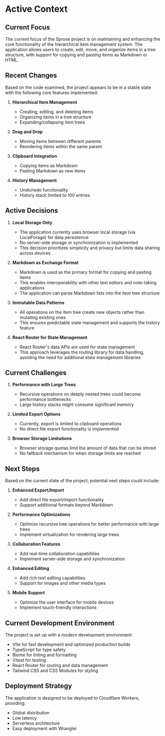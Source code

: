 # Active Context

## Current Focus

The current focus of the Sprose project is on maintaining and enhancing the core functionality of the hierarchical item management system. The application allows users to create, edit, move, and organize items in a tree structure, with support for copying and pasting items as Markdown or HTML.

## Recent Changes

Based on the code examined, the project appears to be in a stable state with the following core features implemented:

1. **Hierarchical Item Management**
   - Creating, editing, and deleting items
   - Organizing items in a tree structure
   - Expanding/collapsing item trees

2. **Drag and Drop**
   - Moving items between different parents
   - Reordering items within the same parent

3. **Clipboard Integration**
   - Copying items as Markdown
   - Pasting Markdown as new items

4. **History Management**
   - Undo/redo functionality
   - History stack limited to 100 entries

## Active Decisions

1. **Local Storage Only**
   - The application currently uses browser local storage (via LocalForage) for data persistence
   - No server-side storage or synchronization is implemented
   - This decision prioritizes simplicity and privacy but limits data sharing across devices

2. **Markdown as Exchange Format**
   - Markdown is used as the primary format for copying and pasting items
   - This enables interoperability with other text editors and note-taking applications
   - The application can parse Markdown lists into the item tree structure

3. **Immutable Data Patterns**
   - All operations on the item tree create new objects rather than mutating existing ones
   - This ensures predictable state management and supports the history feature

4. **React Router for State Management**
   - React Router's data APIs are used for state management
   - This approach leverages the routing library for data handling, avoiding the need for additional state management libraries

## Current Challenges

1. **Performance with Large Trees**
   - Recursive operations on deeply nested trees could become performance bottlenecks
   - Large history stacks might consume significant memory

2. **Limited Export Options**
   - Currently, export is limited to clipboard operations
   - No direct file export functionality is implemented

3. **Browser Storage Limitations**
   - Browser storage quotas limit the amount of data that can be stored
   - No fallback mechanism for when storage limits are reached

## Next Steps

Based on the current state of the project, potential next steps could include:

1. **Enhanced Export/Import**
   - Add direct file export/import functionality
   - Support additional formats beyond Markdown

2. **Performance Optimizations**
   - Optimize recursive tree operations for better performance with large trees
   - Implement virtualization for rendering large trees

3. **Collaboration Features**
   - Add real-time collaboration capabilities
   - Implement server-side storage and synchronization

4. **Enhanced Editing**
   - Add rich text editing capabilities
   - Support for images and other media types

5. **Mobile Support**
   - Optimize the user interface for mobile devices
   - Implement touch-friendly interactions

## Current Development Environment

The project is set up with a modern development environment:

- Vite for fast development and optimized production builds
- TypeScript for type safety
- Biome for linting and formatting
- Vitest for testing
- React Router for routing and data management
- Tailwind CSS and CSS Modules for styling

## Deployment Strategy

The application is designed to be deployed to Cloudflare Workers, providing:

- Global distribution
- Low latency
- Serverless architecture
- Easy deployment with Wrangler
